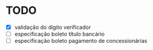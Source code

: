 # TODO
- [x] validação do dígito verificador
- [ ] especificação boleto título bancário
- [ ] especificação boleto pagamento de concessionárias

